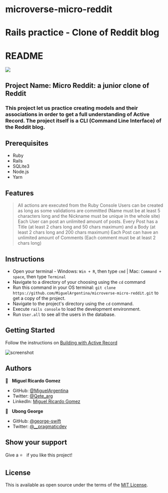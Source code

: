 
# microverse-micro-reddit
Rails practice - Clone of Reddit blog
=======
# README

![](https://img.shields.io/badge/Microverse-blueviolet)

## Project Name: Micro Reddit: a junior clone of Reddit

### This project let us practice creating models and their associations in order to get a full understanding of Active Record. The project itself is a CLI (Command Line Interface) of the Reddit blog.


## Prerequisites
- Ruby
- Rails
- SQLite3
- Node.js
- Yarn

## Features

> All actions are executed from the Ruby Console
> Users can be created as long as some validations are committed (Name must be at least 5 characters long and the Nickname must be unique in the whole site)
> Each User can post an unlimited amount of posts. Every Post has a Title (at least 2 chars long and 50 chars maximum) and a Body (at least 2 chars long and 200 chars maximum)
> Each Post can have an unlimited amount of Comments (Each comment must be at least 2 chars long)

## Instructions
- Open your terminal - Windows: `Win + R`, then type `cmd` | Mac: `Command + space`, then type `Terminal`
- Navigate to a directory of your choosing using the `cd` command
- Run this command in your OS terminal: `git clone https://github.com/MiguelArgentina/microverse-micro-reddit.git` to get a copy of the project.
- Navigate to the project's directory using the `cd` command.
- Execute `rails console` to load the development environment.
- Run `User.all` to see all the users in the database.


## Getting Started
Follow the instructions on [Building with Active Record](https://www.theodinproject.com/courses/ruby-on-rails/lessons/building-with-active-record-ruby-on-rails)

![screenshot](./app/assets/images/screenshot.png)

## Authors

👤  &nbsp; **Miguel Ricardo Gomez**
- GitHub: [@MiguelArgentina](https://github.com/MiguelArgentina)
- Twitter: [@Qete_arg](https://twitter.com/Qete_arg)
- LinkedIn: [Miguel Ricardo Gomez](https://www.linkedin.com/in/miguelricardogomez/)

👤 &nbsp; **Ubong George**
- GitHub: [@george-swift](https://github.com/george-swift)
- Twitter: [@\_\_pragmaticdev](https://twitter.com/__pragmaticdev)

## Show your support

Give a :star:️ &nbsp; if you like this project!

## License

This is available as open source under the terms of the [MIT License](https://opensource.org/licenses/MIT).
